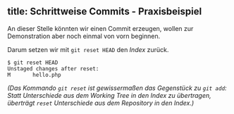 title: Schrittweise Commits - Praxisbeispiel
---

An dieser Stelle könnten wir einen Commit erzeugen, wollen zur
Demonstration aber noch einmal von vorn beginnen. 

Darum setzen wir mit `git reset HEAD` den *Index* zurück.

``` 
$ git reset HEAD
Unstaged changes after reset:
M       hello.php
``` 

*(Das Kommando `git reset` ist gewissermaßen das Gegenstück zu `git
add`: Statt Unterschiede aus dem Working Tree in den Index zu übertragen,
überträgt `reset` Unterschiede aus dem Repository in den Index.)*
